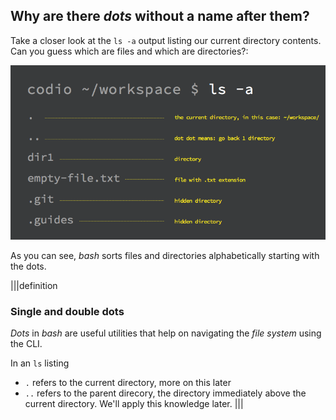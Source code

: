 ## Why are there _dots_ without a name after them?

Take a closer look at the `ls -a` output listing our current directory contents.
Can you guess which are files and which are directories?:

![ls-a-option-cmd](.guides/img/ls-a-option-cmd.png)

As you can see, _bash_ sorts files and directories alphabetically starting with the dots.

|||definition
### Single and double dots
_Dots_ in _bash_ are useful utilities that help on navigating the _file system_ using the CLI. 

In an `ls` listing

- `.` refers to the current directory, more on this later
- `..` refers to the parent direcory, the directory immediately above the current directory. We'll apply this knowledge later.
|||
